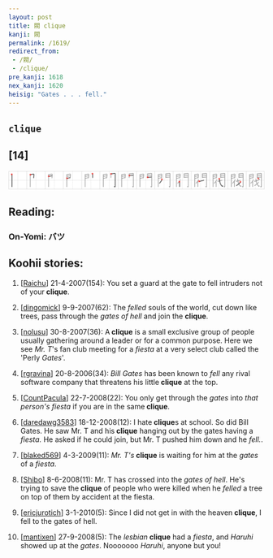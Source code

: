 ```yaml
---
layout: post
title: 閥 clique
kanji: 閥
permalink: /1619/
redirect_from:
 - /閥/
 - /clique/
pre_kanji: 1618
nex_kanji: 1620
heisig: "Gates . . . fell."
---
```


## `clique`

## [14]

<div class="stroke"><img src="../images/E996A5.png" /></div>

## Reading:

### On-Yomi: バツ

## Koohii stories:

1) [<a href="http://kanji.koohii.com/profile/Raichu">Raichu</a>] 21-4-2007(154): You set a guard at the gate to fell intruders not of your<strong> clique</strong>. 

2) [<a href="http://kanji.koohii.com/profile/dingomick">dingomick</a>] 9-9-2007(62): The <em>felled</em> souls of the world, cut down like trees, pass through the <em>gates of hell</em> and join the <strong>clique</strong>. 

3) [<a href="http://kanji.koohii.com/profile/nolusu">nolusu</a>] 30-8-2007(36): A<strong> clique</strong> is a small exclusive group of people usually gathering around a leader or for a common purpose. Here we see <em>Mr. T</em>&#039;s fan club meeting for a <em>fiesta</em> at a very select club called the &#039;Perly <em>Gates</em>&#039;. 

4) [<a href="http://kanji.koohii.com/profile/rgravina">rgravina</a>] 20-8-2006(34): <em>Bill Gates</em> has been known to <em>fell</em> any rival software company that threatens his little<strong> clique</strong> at the top. 

5) [<a href="http://kanji.koohii.com/profile/CountPacula">CountPacula</a>] 22-7-2008(22): You only get through the <em>gates</em> into <em>that person&#039;s</em> <em>fiesta</em> if you are in the same<strong> clique</strong>. 

6) [<a href="http://kanji.koohii.com/profile/daredawg3583">daredawg3583</a>] 18-12-2008(12): I hate<strong> clique</strong>s at school. So did Bill Gates. He saw Mr. T and his<strong> clique</strong> hanging out by the gates having a <em>fiesta.</em> He asked if he could join, but Mr. T pushed him down and he <em>fell.</em>. 

7) [<a href="http://kanji.koohii.com/profile/blaked569">blaked569</a>] 4-3-2009(11): <em>Mr. T&#039;s</em><strong> clique</strong> is waiting for him at the <em>gates</em> of a <em>fiesta</em>. 

8) [<a href="http://kanji.koohii.com/profile/Shibo">Shibo</a>] 8-6-2008(11): Mr. T has crossed into the <em>gates of hell</em>. He&#039;s trying to save the<strong> clique</strong> of people who were killed when he <em>felled</em> a tree on top of them by accident at the fiesta. 

9) [<a href="http://kanji.koohii.com/profile/ericjurotich">ericjurotich</a>] 3-1-2010(5): Since I did not get in with the heaven<strong> clique</strong>, I fell to the gates of hell. 

10) [<a href="http://kanji.koohii.com/profile/mantixen">mantixen</a>] 27-9-2008(5): The <em>lesbian</em><strong> clique</strong> had a <em>fiesta</em>, and <em>Haruhi</em> showed up at the <em>gates</em>. Nooooooo <em>Haruhi</em>, anyone but you! 
